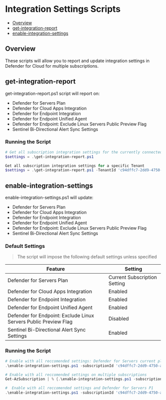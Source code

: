 # Integration Settings Scripts

- [Overview](#overview)
- [get-integration-report](#get-integration-report)
- [enable-integration-settings](#enable-integration-settings)

## Overview
These scripts will allow you to report and update integration settings in Defender for Cloud for multiple subscriptions. 

## get-integration-report

get-integration-report.ps1 script will report on:
- Defender for Servers Plan
- Defender for Cloud Apps Integration
- Defender for Endpoint Integration
- Defender for Endpoint Unified Agent
- Defender for Endpoint: Exclude Linux Servers Public Preview Flag
- Sentinel Bi-Directional Alert Sync Settings

### Running the Script

```powershell
# Get all subscription integration settings for the currently connected Tenant
$settings = .\get-integration-report.ps1
```

```powershell
Get all subscription integration settings for a specific Tenant
$settings = .\get-integration-report.ps1 -TenantId 'c94dffc7-2dd9-4750-a3de-a160ddd68c90'
```

## enable-integration-settings

enable-integration-settings.ps1 will update:
- Defender for Servers Plan
- Defender for Cloud Apps Integration
- Defender for Endpoint Integration
- Defender for Endpoint Unified Agent
- Defender for Endpoint: Exclude Linux Servers Public Preview Flag
- Sentinel Bi-Directional Alert Sync Settings

### Default Settings
> The script will impose the following default settings unless specified

| Feature | Setting |
| ------- | ------- |
| Defender for Servers Plan | Current Subscription Setting |
| Defender for Cloud Apps Integration | Enabled |
| Defender for Endpoint Integration | Enabled |
| Defender for Endpoint Unified Agent | Enabled |
| Defender for Endpoint: Exclude Linux Servers Public Preview Flag | Disabled |
| Sentinel Bi-Directional Alert Sync Settings | Enabled |

### Running the Script

```powershell
# Enable with all reccomended settings: Defender for Servers current plan, Defender for Endpoint Integration, Defender for Cloud Apss Integration, Unified Agent, Include Linux Servers
.\enable-integration-settings.ps1 -subscriptionId 'c94dffc7-2dd9-4750-a3de-a160ddd68c90'
```

```powershell
# Enable with all reccomended settings on multiple subscriptions
Get-AzSubscription | % {.\enable-integration-settings.ps1 -subscriptionId $_.id}
```

```powershell
#  Enable with all reccomended settings and Defender for Servers P1
.\enable-integration-settings.ps1 -subscriptionId 'c94dffc7-2dd9-4750-a3de-a160ddd68c90' -DefenderforServersPlan 'P1'
``` 

